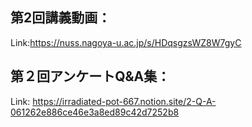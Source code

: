 ## 第2回講義動画：<br>
Link:https://nuss.nagoya-u.ac.jp/s/HDqsgzsWZ8W7gyC


## 第２回アンケートQ&A集：<br>
Link: https://irradiated-pot-667.notion.site/2-Q-A-061262e886ce46e3a8ed89c42d7252b8



